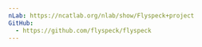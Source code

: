 ```yaml
---
nLab: https://ncatlab.org/nlab/show/Flyspeck+project
GitHub:
  - https://github.com/flyspeck/flyspeck
---
```

